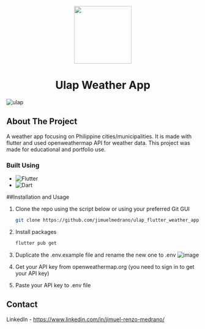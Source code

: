<!-- PROJECT LOGO -->
<br />
<div align="center">
<img src="https://github.com/jimuelmedrano/ulap_flutter_weather_app/assets/42688255/932263ea-10ec-4834-8a00-ca6d383c99e5" style="width:150px;height:150px;">
<h1 align="center">Ulap Weather App</h1>
</div>

![ulap](https://github.com/jimuelmedrano/ulap_flutter_weather_app/assets/42688255/a707677b-3804-4f79-b54f-c476e83c5655)

<!-- ABOUT THE PROJECT -->

## About The Project

A weather app focusing on Philippine cities/municipalities. It is made with flutter and used openweathermap API for weather data.
This project was made for educational and portfolio use.



### Built Using

* ![Flutter](https://img.shields.io/badge/Flutter-%2302569B.svg?style=for-the-badge&logo=Flutter&logoColor=white)
* ![Dart](https://img.shields.io/badge/dart-%230175C2.svg?style=for-the-badge&logo=dart&logoColor=white)


<!-- GETTING STARTED -->
##Installation and Usage

1. Clone the repo using the script below or using your preferred Git GUI 
   ```sh
   git clone https://github.com/jimuelmedrano/ulap_flutter_weather_app.git
   ```
2. Install packages
   ```sh
   flutter pub get
   ```
3. Duplicate the .env.example file and rename the new one to .env ![image](https://github.com/jimuelmedrano/ulap_flutter_weather_app/assets/42688255/9085c2a4-987f-48f8-89c7-b93e668dc661)

4. Get your API key from openweathermap.org (you need to sign in to get your API key)
6. Paste your API key to .env file


<!-- CONTACT -->
## Contact

LinkedIn - https://www.linkedin.com/in/jimuel-renzo-medrano/


